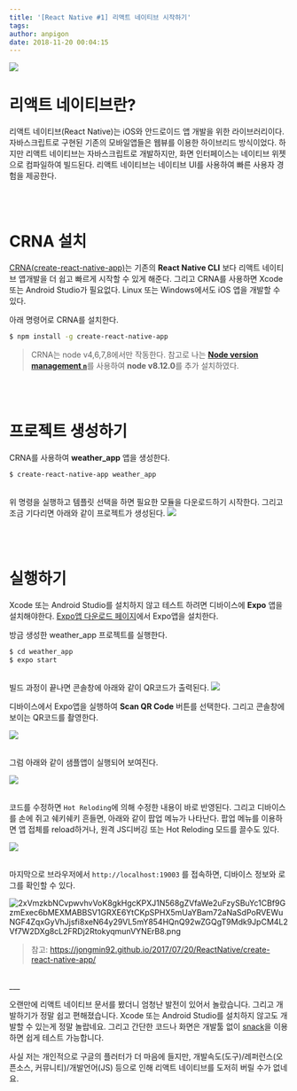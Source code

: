 ```yaml
---
title: '[React Native #1] 리액트 네이티브 시작하기'
tags:
author: anpigon
date: 2018-11-20 00:04:15
---
```


![](https://ipfs.busy.org/ipfs/QmfCR8zUQ5Pj9BzK13TJQVZMTxoQWN7MT3ppYkkbsAKSdr)


# 리액트 네이티브란?
리액트 네이티브(React Native)는 iOS와 안드로이드 앱 개발을 위한 라이브러리이다. 자바스크립트로 구현된 기존의 모바일앱들은 웹뷰를 이용한 하이브리드 방식이었다. 하지만 리액트 네이티브는 자바스크립트로 개발하지만, 화면 인터페이스는 네이티브 위젯으로 컴파일하여 빌드된다. 리액트 네이티브는 네이티브 UI를 사용하여 빠른 사용자 경험을 제공한다.

<br><br>

# CRNA 설치

[CRNA(create-react-native-app)](https://github.com/react-community/create-react-native-app)는 기존의 **React Native CLI** 보다 리액트 네이티브 앱개발을 더 쉽고 빠르게 시작할 수 있게 해준다. 그리고 CRNA를 사용하면 Xcode 또는 Android Studio가 필요없다. Linux 또는 Windows에서도 iOS 앱을 개발할 수 있다.

아래 명령어로 CRNA를 설치한다.


```bash
$ npm install -g create-react-native-app
```
> CRNA는 node v4,6,7,8에서만 작동한다. 참고로 나는 [**Node version management `n`**](https://github.com/tj/n)를 사용하여 **node v8.12.0**를 추가 설치하였다.

<br><br>

# 프로젝트 생성하기

CRNA를 사용하여 **weather_app** 앱을 생성한다.

```bash
$ create-react-native-app weather_app
```
<br>위 명령을 실행하고 템플릿 선택을 하면 필요한 모듈을 다운로드하기 시작한다. 그리고 조금 기다리면 아래와 같이 프로젝트가 생성된다.
![](https://files.steempeak.com/file/steempeak/anpigon/V3XmrHir-E18489E185B3E1848FE185B3E18485E185B5E186ABE18489E185A3E186BA202018-11-192023.20.10.png)

<br><br>

# 실행하기

Xcode 또는 Android Studio를 설치하지 않고 테스트 하려면 디바이스에 **Expo** 앱을 설치해야한다. [Expo앱 다운로드 페이지](https://expo.io/tools#client)에서 Expo앱을 설치한다.

방금 생성한 weather_app 프로젝트를 실행한다.
```bash
$ cd weather_app
$ expo start
```

<br>빌드 과정이 끝나면 콘솔창에 아래와 같이 QR코드가 출력된다.
![](https://files.steempeak.com/file/steempeak/anpigon/uZ6XTXdr-E18489E185B3E1848FE185B3E18485E185B5E186ABE18489E185A3E186BA202018-11-192023.27.18.png)


디바이스에서 Expo앱을 실행하여 **Scan QR Code** 버튼를 선택한다. 그리고 콘솔창에 보이는 QR코드를 촬영한다.

![](https://steemitimages.com/300x0/https://files.steempeak.com/file/steempeak/anpigon/IXyzlPqU-Screenshot_20181119-233056_Expo.jpg)

<br>그럼 아래와 같이 샘플앱이 실행되어 보여진다.

![](https://steemitimages.com/300x0/https://files.steempeak.com/file/steempeak/anpigon/y2Z1YNKs-Screenshot_20181119-233304_Expo.jpg)

<br>코드를 수정하면 `Hot Reloding`에 의해 수정한 내용이 바로 반영된다. 그리고 디바이스를 손에 쥐고 쉐키쉐키 흔들면, 아래와 같이 팝업 메뉴가 나타난다. 팝업 메뉴를 이용하면 앱 접체를 reload하거나, 원격 JS디버깅 또는 Hot Reloding 모드를 끌수도 있다.

![](https://steemitimages.com/300x0/https://files.steempeak.com/file/steempeak/anpigon/ot12bw4k-Screenshot_20181119-234842_Expo.jpg)

<br>마지막으로 브라우저에서  `http://localhost:19003` 를 접속하면, 디바이스 정보와 로그를 확인할 수 있다.

![2xVmzkbNCvpwvhvVoK8gkHgcKPXJ1N568gZVfaWe2uFzySBuYc1CBf9GzmExec6bMEXMABBSV1GRXE6YtCKpSPHX5mUaYBam72aNaSdPoRVEWuNGF4ZqxGyVhJjsfi8xeN64y29VL5mY854HQnQ92wZGQgT9Mdk9JpCM4L2Vf7W2DXg8cL2FRDj2RtokyqmunVYNErB8.png](https://ipfs.busy.org/ipfs/Qmaz4J3TzZ5n7FHkVVP2hLU6tBQSv3nxELRi6cCntKNh93)


> 참고: https://jongmin92.github.io/2017/07/20/ReactNative/create-react-native-app/

<br>
___

<br>

오랜만에 리액트 네이티브 문서를 봤더니 엄청난 발전이 있어서 놀랐습니다. 그리고 개발하기가 정말 쉽고 편해졌습니다. Xcode 또는 Android Studio를 설치하지 않고도 개발할 수 있는게 정말 놀랍네요. 그리고 간단한 코드나 화면은 개발툴 없이 [snack](https://snack.expo.io/)을 이용하면 쉽게 테스트 가능합니다.

사실 저는 개인적으로 구글의 플러터가 더 마음에 들지만, 개발속도(도구)/레퍼런스(오픈소스, 커뮤니티)/개발언어(JS) 등으로 인해 리액트 네이티브를 도저히 버릴 수가 없네요.
